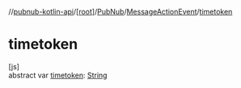 //[pubnub-kotlin-api](../../../../index.md)/[[root]](../../index.md)/[PubNub](../index.md)/[MessageActionEvent](index.md)/[timetoken](timetoken.md)

# timetoken

[js]\
abstract var [timetoken](timetoken.md): [String](https://kotlinlang.org/api/core/kotlin-stdlib/kotlin/-string/index.html)

